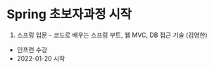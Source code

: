 # Spring 초보자과정 시작


1. 스프링 입문 - 코드로 배우는 스프링 부트, 웹 MVC, DB 접근 기술 (김영한)  
- 인프런 수강  
- 2022-01-20 시작


